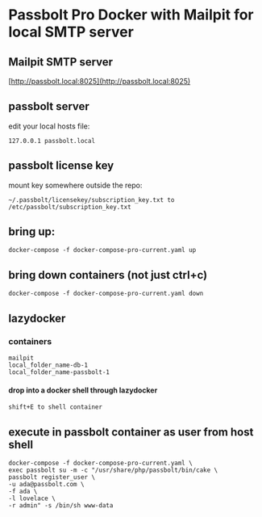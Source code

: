 # Passbolt Pro Docker with Mailpit for local SMTP server

## Mailpit SMTP server
[http://passbolt.local:8025](http://passbolt.local:8025)

## passbolt server

edit your local hosts file: 

`127.0.0.1 passbolt.local`

## passbolt license key

mount key somewhere outside the repo:

`~/.passbolt/licensekey/subscription_key.txt to /etc/passbolt/subscription_key.txt`

## bring up:

`docker-compose -f docker-compose-pro-current.yaml up`

## bring down containers (not just ctrl+c)

`docker-compose -f docker-compose-pro-current.yaml down`

## lazydocker
### containers

```
mailpit
local_folder_name-db-1
local_folder_name-passbolt-1
```

#### drop into a docker shell through lazydocker 
`shift+E to shell container`

## execute in passbolt container as user from host shell

```
docker-compose -f docker-compose-pro-current.yaml \
exec passbolt su -m -c "/usr/share/php/passbolt/bin/cake \
passbolt register_user \
-u ada@passbolt.com \
-f ada \
-l lovelace \
-r admin" -s /bin/sh www-data
```
